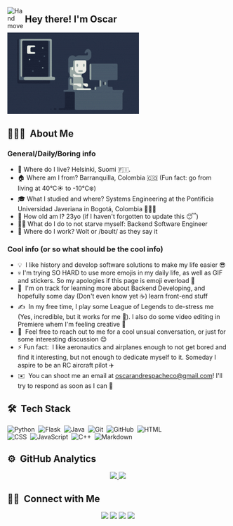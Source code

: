 <!--
**Oscaran02/Oscaran02** is a ✨ _special_ ✨ repository because its `README.md` (this file) appears on your GitHub profile.

Here are some ideas to get you started:

- 🔭 I’m currently working on ...
- 🌱 I’m currently learning ...
- 👯 I’m looking to collaborate on ...
- 🤔 I’m looking for help with ...
- 💬 Ask me about ...
- 📫 How to reach me: ...
- 😄 Pronouns: ...
- ⚡ Fun fact: ...
-->



<!-- ## 👋 &nbsp;Hey there! I'm Oscar xdd-->
<img alt="Hand move" src="./assets/Hand%20Wave.gif" width='40' align="left"/><h2>Hey there! I'm Oscar</h2>
<img alt="Night Coding" src="https://raw.githubusercontent.com/AVS1508/AVS1508/master/assets/Night-Coding.gif"/>
## 👨🏻‍💻 &nbsp;About Me
### General/Daily/Boring info
* 📍 Where do I live? Helsinki, Suomi 🇫🇮.
* 🏠 Where am I from? Barranquilla, Colombia 🇨🇴 (Fun fact: go from living at 40°C☀️ to -10°C❄️)
* 🎓 What I studied and where? Systems Engineering at the Pontificia Universidad Javeriana in Bogotá, Colombia 👨🏻‍💻
* 👨 How old am I? 23yo (if I haven't forgotten to update this 😴)
* 🤸‍♂️ What do I do to not starve myself: Backend Software Engineer 
* 💼 Where do I work? Wolt or /bəʊlt/ as they say it

### Cool info (or so what should be the cool info)
* 💡 &nbsp;I like history and develop software solutions to make my life easier 😎 
* 💀 I'm trying SO HARD to use more emojis in my daily life, as well as GIF and stickers. So my apologies if this page is emoji everload 🫠
* 🌱 &nbsp;I'm on track for learning more about Backend Developing, and hopefully some day (Don't even know yet ☕️) learn front-end stuff
* ✍️ &nbsp;In my free time, I play some League of Legends to de-stress me (Yes, incredible, but it works for me 🙂). I also do some video editing in Premiere whem I'm feeling creative 🚂
* 💬 &nbsp;Feel free to reach out to me for a cool unsual conversation, or just for some interesting discussion 😊
* ⚡ Fun fact:&nbsp; I like aeronautics and airplanes enough to not get bored and find it interesting, but not enough to dedicate myself to it. Someday I aspire to be an RC aircraft pilot ✈️
* ✉️ &nbsp;You can shoot me an email at oscarandrespacheco@gmail.com! I'll try to respond as soon as I can 📌
<!-- * 📄 &nbsp;Please have a look at my [Resume](https://mega.nz/file/uAYDhLIY#8dcMrNFWDhiCnvs6RlumkQAW7jhx6uBouFvr7pOaN9g) for more details about me. I'm open to feedback and suggestions!-->


## 🛠 &nbsp;Tech Stack

![Python](https://img.shields.io/badge/-Python-05122A?style=flat&logo=python)&nbsp;
![Flask](https://img.shields.io/badge/-Flask-05122A?style=flat&logo=flask)&nbsp;
![Java](https://img.shields.io/badge/-Java-05122A?style=flat&logo=Java&logoColor=FFA518)&nbsp;
![Git](https://img.shields.io/badge/-Git-05122A?style=flat&logo=git)&nbsp;
![GitHub](https://img.shields.io/badge/-GitHub-05122A?style=flat&logo=github)&nbsp;
![HTML](https://img.shields.io/badge/-HTML-05122A?style=flat&logo=HTML5)&nbsp;\
![CSS](https://img.shields.io/badge/-CSS-05122A?style=flat&logo=CSS3&logoColor=1572B6)&nbsp;
![JavaScript](https://img.shields.io/badge/-JavaScript-05122A?style=flat&logo=javascript)&nbsp;
![C++](https://img.shields.io/badge/-C++-05122A?style=flat&logo=C%2B%2B&logoColor=00599C)&nbsp;
![Markdown](https://img.shields.io/badge/-Markdown-05122A?style=flat&logo=markdown)

<!-- 
![Django](https://img.shields.io/badge/-Django-05122A?style=flat&logo=django&logoColor=092E20)&nbsp; 
![Bootstrap](https://img.shields.io/badge/-Bootstrap-05122A?style=flat&logo=bootstrap&logoColor=563D7C)&nbsp;\
-->


## ⚙️ &nbsp;GitHub Analytics

<p align="center">
<a href="https://github.com/oscarant">
  <img height="180em" src="https://github-readme-stats-eight-theta.vercel.app/api?username=oscarant&show_icons=true&theme=algolia&include_all_commits=true&count_private=true"/>
  <img height="180em" src="https://github-readme-stats-eight-theta.vercel.app/api/top-langs/?username=oscarant&layout=compact&langs_count=8&theme=algolia"/>
</a>
</p>

## 🤝🏻 &nbsp;Connect with Me

<p align="center">
 <!--
<a href="https://www.oscarapt.com"><img src="https://img.shields.io/badge/-adityavsingh.com-3423A6?style=flat&logo=Google-Chrome&logoColor=white"/></a>
-->
<a href="https://www.linkedin.com/in/oscaran02/"><img src="https://img.shields.io/badge/-Oscar%20Pacheco-0077B5?style=flat&logo=Linkedin&logoColor=white"/></a>
<a href="mailto:oscarandrespacheco@gmail.com"><img src="https://img.shields.io/badge/-oscarandrespacheco@gmail.com-D14836?style=flat&logo=Gmail&logoColor=white"/></a>
<a href="https://www.instagram.com/oscaran02/"><img src="https://img.shields.io/badge/-@oscaran02-E4405F?style=flat&logo=Instagram&logoColor=white"/></a>
<a href="https://www.facebook.com/Oscaran02"><img src="https://img.shields.io/badge/-@Oscaran02-1877F2?style=flat&logo=Facebook&logoColor=white"/></a>
</p>
